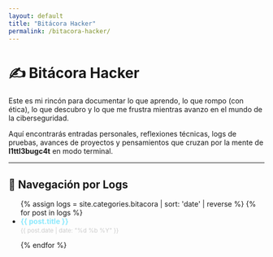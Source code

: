 ```yaml
---
layout: default
title: "Bitácora Hacker"
permalink: /bitacora-hacker/
---
```


# ✍️ Bitácora Hacker

Este es mi rincón para documentar lo que aprendo, lo que rompo (con ética), lo que descubro y lo que me frustra mientras avanzo en el mundo de la ciberseguridad.

Aquí encontrarás entradas personales, reflexiones técnicas, logs de pruebas, avances de proyectos y pensamientos que cruzan por la mente de **l1ttl3bugc4t** en modo terminal.

---

## 🧭 Navegación por Logs

<ul>
  {% assign logs = site.categories.bitacora | sort: 'date' | reverse %}
  {% for post in logs %}
    <li style="margin-bottom: 0.8rem;">
      <a href="{{ post.url | relative_url }}" style="font-weight: bold; text-decoration: none; color: #8be9fd;">
        {{ post.title }}
      </a><br>
      <small style="color: #ccc;">{{ post.date | date: "%d %b %Y" }}</small>
    </li>
  {% endfor %}
</ul>
